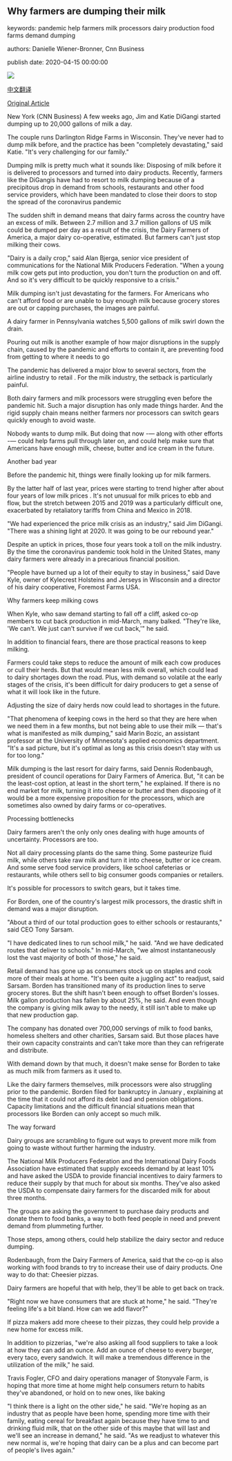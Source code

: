## Why farmers are dumping their milk

keywords: pandemic help farmers milk processors dairy production food farms demand dumping

authors: Danielle Wiener-Bronner, Cnn Business

publish date: 2020-04-15 00:00:00

![](https://cdn.cnn.com/cnnnext/dam/assets/200413160916-milk-dumping-us-dairy-farm-0331-restricted-super-tease.jpg)

[中文翻译](Why%20farmers%20are%20dumping%20their%20milk_zh.md)

[Original Article](https://edition.cnn.com/2020/04/15/business/milk-dumping-coronavirus/index.html)

New York (CNN Business) A few weeks ago, Jim and Katie DiGangi started dumping up to 20,000 gallons of milk a day.

The couple runs Darlington Ridge Farms in Wisconsin. They've never had to dump milk before, and the practice has been "completely devastating," said Katie. "It's very challenging for our family."

Dumping milk is pretty much what it sounds like: Disposing of milk before it is delivered to processors and turned into dairy products. Recently, farmers like the DiGangis have had to resort to milk dumping because of a precipitous drop in demand from schools, restaurants and other food service providers, which have been mandated to close their doors to stop the spread of the coronavirus pandemic

The sudden shift in demand means that dairy farms across the country have an excess of milk. Between 2.7 million and 3.7 million gallons of US milk could be dumped per day as a result of the crisis, the Dairy Farmers of America, a major dairy co-operative, estimated. But farmers can't just stop milking their cows.

"Dairy is a daily crop," said Alan Bjerga, senior vice president of communications for the National Milk Producers Federation. "When a young milk cow gets put into production, you don't turn the production on and off. And so it's very difficult to be quickly responsive to a crisis."

Milk dumping isn't just devastating for the farmers. For Americans who can't afford food or are unable to buy enough milk because grocery stores are out or capping purchases, the images are painful.

A dairy farmer in Pennsylvania watches 5,500 gallons of milk swirl down the drain.

Pouring out milk is another example of how major disruptions in the supply chain, caused by the pandemic and efforts to contain it, are preventing food from getting to where it needs to go

The pandemic has delivered a major blow to several sectors, from the airline industry to retail . For the milk industry, the setback is particularly painful.

Both dairy farmers and milk processors were struggling even before the pandemic hit. Such a major disruption has only made things harder. And the rigid supply chain means neither farmers nor processors can switch gears quickly enough to avoid waste.

Nobody wants to dump milk. But doing that now -— along with other efforts -— could help farms pull through later on, and could help make sure that Americans have enough milk, cheese, butter and ice cream in the future.

Another bad year

Before the pandemic hit, things were finally looking up for milk farmers.

By the latter half of last year, prices were starting to trend higher after about four years of low milk prices . It's not unusual for milk prices to ebb and flow, but the stretch between 2015 and 2019 was a particularly difficult one, exacerbated by retaliatory tariffs from China and Mexico in 2018.

"We had experienced the price milk crisis as an industry," said Jim DiGangi. "There was a shining light at 2020. It was going to be our rebound year."

Despite an uptick in prices, those four years took a toll on the milk industry. By the time the coronavirus pandemic took hold in the United States, many dairy farmers were already in a precarious financial position.

"People have burned up a lot of their equity to stay in business," said Dave Kyle, owner of Kylecrest Holsteins and Jerseys in Wisconsin and a director of his dairy cooperative, Foremost Farms USA.

Why farmers keep milking cows

When Kyle, who saw demand starting to fall off a cliff, asked co-op members to cut back production in mid-March, many balked. "They're like, 'We can't. We just can't survive if we cut back,'" he said.

In addition to financial fears, there are those practical reasons to keep milking.

Farmers could take steps to reduce the amount of milk each cow produces or cull their herds. But that would mean less milk overall, which could lead to dairy shortages down the road. Plus, with demand so volatile at the early stages of the crisis, it's been difficult for dairy producers to get a sense of what it will look like in the future.

Adjusting the size of dairy herds now could lead to shortages in the future.

"That phenomena of keeping cows in the herd so that they are here when we need them in a few months, but not being able to use their milk — that's what is manifested as milk dumping," said Marin Bozic, an assistant professor at the University of Minnesota's applied economics department. "It's a sad picture, but it's optimal as long as this crisis doesn't stay with us for too long."

Milk dumping is the last resort for dairy farms, said Dennis Rodenbaugh, president of council operations for Dairy Farmers of America. But, "it can be the least-cost option, at least in the short term," he explained. If there is no end market for milk, turning it into cheese or butter and then disposing of it would be a more expensive proposition for the processors, which are sometimes also owned by dairy farms or co-operatives.

Processing bottlenecks

Dairy farmers aren't the only only ones dealing with huge amounts of uncertainty. Processors are too.

Not all dairy processing plants do the same thing. Some pasteurize fluid milk, while others take raw milk and turn it into cheese, butter or ice cream. And some serve food service providers, like school cafeterias or restaurants, while others sell to big consumer goods companies or retailers.

It's possible for processors to switch gears, but it takes time.

For Borden, one of the country's largest milk processors, the drastic shift in demand was a major disruption.

"About a third of our total production goes to either schools or restaurants," said CEO Tony Sarsam.

"I have dedicated lines to run school milk," he said. "And we have dedicated routes that deliver to schools." In mid-March, "we almost instantaneously lost the vast majority of both of those," he said.

Retail demand has gone up as consumers stock up on staples and cook more of their meals at home. "It's been quite a juggling act" to readjust, said Sarsam. Borden has transitioned many of its production lines to serve grocery stores. But the shift hasn't been enough to offset Borden's losses. Milk gallon production has fallen by about 25%, he said. And even though the company is giving milk away to the needy, it still isn't able to make up that new production gap.

The company has donated over 700,000 servings of milk to food banks, homeless shelters and other charities, Sarsam said. But those places have their own capacity constraints and can't take more than they can refrigerate and distribute.

With demand down by that much, it doesn't make sense for Borden to take as much milk from farmers as it used to.

Like the dairy farmers themselves, milk processors were also struggling prior to the pandemic. Borden filed for bankruptcy in January , explaining at the time that it could not afford its debt load and pension obligations. Capacity limitations and the difficult financial situations mean that processors like Borden can only accept so much milk.

The way forward

Dairy groups are scrambling to figure out ways to prevent more milk from going to waste without further harming the industry.

The National Milk Producers Federation and the International Dairy Foods Association have estimated that supply exceeds demand by at least 10% and have asked the USDA to provide financial incentives to dairy farmers to reduce their supply by that much for about six months. They've also asked the USDA to compensate dairy farmers for the discarded milk for about three months.

The groups are asking the government to purchase dairy products and donate them to food banks, a way to both feed people in need and prevent demand from plummeting further.

Those steps, among others, could help stabilize the dairy sector and reduce dumping.

Rodenbaugh, from the Dairy Farmers of America, said that the co-op is also working with food brands to try to increase their use of dairy products. One way to do that: Cheesier pizzas.

Dairy farmers are hopeful that with help, they'll be able to get back on track.

"Right now we have consumers that are stuck at home," he said. "They're feeling life's a bit bland. How can we add flavor?"

If pizza makers add more cheese to their pizzas, they could help provide a new home for excess milk.

In addition to pizzerias, "we're also asking all food suppliers to take a look at how they can add an ounce. Add an ounce of cheese to every burger, every taco, every sandwich. It will make a tremendous difference in the utilization of the milk," he said.

Travis Fogler, CFO and dairy operations manager of Stonyvale Farm, is hoping that more time at home might help consumers return to habits they've abandoned, or hold on to new ones, like baking

"I think there is a light on the other side," he said. "We're hoping as an industry that as people have been home, spending more time with their family, eating cereal for breakfast again because they have time to and drinking fluid milk, that on the other side of this maybe that will last and we'll see an increase in demand," he said. "As we readjust to whatever this new normal is, we're hoping that dairy can be a plus and can become part of people's lives again."